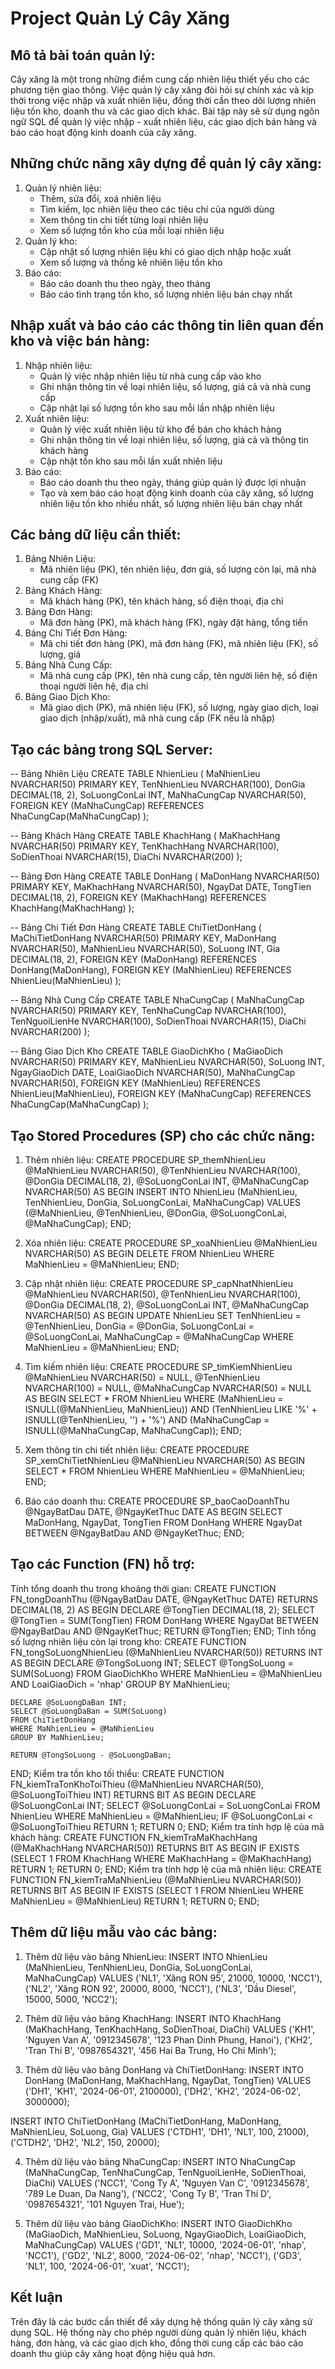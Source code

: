 # Project Quản Lý Cây Xăng
## Mô tả bài toán quản lý:
Cây xăng là một trong những điểm cung cấp nhiên liệu thiết yếu cho các phương tiện giao thông. Việc quản lý cây xăng đòi hỏi sự chính xác và kịp thời trong việc nhập và xuất nhiên liệu, đồng thời cần theo dõi lượng nhiên liệu tồn kho, doanh thu và các giao dịch khác. Bài tập này sẽ sử dụng ngôn ngữ SQL để quản lý việc nhập - xuất nhiên liệu, các giao dịch bán hàng và báo cáo hoạt động kinh doanh của cây xăng.
## Những chức năng xây dựng để quản lý cây xăng:
1. Quản lý nhiên liệu:
   - Thêm, sửa đổi, xoá nhiên liệu
   - Tìm kiếm, lọc nhiên liệu theo các tiêu chí của người dùng
   - Xem thông tin chi tiết từng loại nhiên liệu
   - Xem số lượng tồn kho của mỗi loại nhiên liệu
2. Quản lý kho:
   - Cập nhật số lượng nhiên liệu khi có giao dịch nhập hoặc xuất
   - Xem số lượng và thống kê nhiên liệu tồn kho
3. Báo cáo:
   - Báo cáo doanh thu theo ngày, theo tháng
   - Báo cáo tình trạng tồn kho, số lượng nhiên liệu bán chạy nhất
## Nhập xuất và báo cáo các thông tin liên quan đến kho và việc bán hàng:
1. Nhập nhiên liệu:
   - Quản lý việc nhập nhiên liệu từ nhà cung cấp vào kho
   - Ghi nhận thông tin về loại nhiên liệu, số lượng, giá cả và nhà cung cấp
   - Cập nhật lại số lượng tồn kho sau mỗi lần nhập nhiên liệu
2. Xuất nhiên liệu:
   - Quản lý việc xuất nhiên liệu từ kho để bán cho khách hàng
   - Ghi nhận thông tin về loại nhiên liệu, số lượng, giá cả và thông tin khách hàng
   - Cập nhật tồn kho sau mỗi lần xuất nhiên liệu
3. Báo cáo:
   - Báo cáo doanh thu theo ngày, tháng giúp quản lý được lợi nhuận
   - Tạo và xem báo cáo hoạt động kinh doanh của cây xăng, số lượng nhiên liệu tồn kho nhiều nhất, số lượng nhiên liệu bán chạy nhất
## Các bảng dữ liệu cần thiết:
1. Bảng Nhiên Liệu:
   - Mã nhiên liệu (PK), tên nhiên liệu, đơn giá, số lượng còn lại, mã nhà cung cấp (FK)
2. Bảng Khách Hàng:
   - Mã khách hàng (PK), tên khách hàng, số điện thoại, địa chỉ
3. Bảng Đơn Hàng:
   - Mã đơn hàng (PK), mã khách hàng (FK), ngày đặt hàng, tổng tiền
4. Bảng Chi Tiết Đơn Hàng:
   - Mã chi tiết đơn hàng (PK), mã đơn hàng (FK), mã nhiên liệu (FK), số lượng, giá
5. Bảng Nhà Cung Cấp:
   - Mã nhà cung cấp (PK), tên nhà cung cấp, tên người liên hệ, số điện thoại người liên hệ, địa chỉ
6. Bảng Giao Dịch Kho:
   - Mã giao dịch (PK), mã nhiên liệu (FK), số lượng, ngày giao dịch, loại giao dịch (nhập/xuất), mã nhà cung cấp (FK nếu là nhập)

## Tạo các bảng trong SQL Server:
-- Bảng Nhiên Liệu
CREATE TABLE NhienLieu (
    MaNhienLieu NVARCHAR(50) PRIMARY KEY,
    TenNhienLieu NVARCHAR(100),
    DonGia DECIMAL(18, 2),
    SoLuongConLai INT,
    MaNhaCungCap NVARCHAR(50),
    FOREIGN KEY (MaNhaCungCap) REFERENCES NhaCungCap(MaNhaCungCap)
);

-- Bảng Khách Hàng
CREATE TABLE KhachHang (
    MaKhachHang NVARCHAR(50) PRIMARY KEY,
    TenKhachHang NVARCHAR(100),
    SoDienThoai NVARCHAR(15),
    DiaChi NVARCHAR(200)
);

-- Bảng Đơn Hàng
CREATE TABLE DonHang (
    MaDonHang NVARCHAR(50) PRIMARY KEY,
    MaKhachHang NVARCHAR(50),
    NgayDat DATE,
    TongTien DECIMAL(18, 2),
    FOREIGN KEY (MaKhachHang) REFERENCES KhachHang(MaKhachHang)
);

-- Bảng Chi Tiết Đơn Hàng
CREATE TABLE ChiTietDonHang (
    MaChiTietDonHang NVARCHAR(50) PRIMARY KEY,
    MaDonHang NVARCHAR(50),
    MaNhienLieu NVARCHAR(50),
    SoLuong INT,
    Gia DECIMAL(18, 2),
    FOREIGN KEY (MaDonHang) REFERENCES DonHang(MaDonHang),
    FOREIGN KEY (MaNhienLieu) REFERENCES NhienLieu(MaNhienLieu)
);

-- Bảng Nhà Cung Cấp
CREATE TABLE NhaCungCap (
    MaNhaCungCap NVARCHAR(50) PRIMARY KEY,
    TenNhaCungCap NVARCHAR(100),
    TenNguoiLienHe NVARCHAR(100),
    SoDienThoai NVARCHAR(15),
    DiaChi NVARCHAR(200)
);

-- Bảng Giao Dịch Kho
CREATE TABLE GiaoDichKho (
    MaGiaoDich NVARCHAR(50) PRIMARY KEY,
    MaNhienLieu NVARCHAR(50),
    SoLuong INT,
    NgayGiaoDich DATE,
    LoaiGiaoDich NVARCHAR(50),
    MaNhaCungCap NVARCHAR(50),
    FOREIGN KEY (MaNhienLieu) REFERENCES NhienLieu(MaNhienLieu),
    FOREIGN KEY (MaNhaCungCap) REFERENCES NhaCungCap(MaNhaCungCap)
);

## Tạo Stored Procedures (SP) cho các chức năng:
1. Thêm nhiên liệu:
CREATE PROCEDURE SP_themNhienLieu
    @MaNhienLieu NVARCHAR(50),
    @TenNhienLieu NVARCHAR(100),
    @DonGia DECIMAL(18, 2),
    @SoLuongConLai INT,
    @MaNhaCungCap NVARCHAR(50)
AS
BEGIN
    INSERT INTO NhienLieu (MaNhienLieu, TenNhienLieu, DonGia, SoLuongConLai, MaNhaCungCap)
    VALUES (@MaNhienLieu, @TenNhienLieu, @DonGia, @SoLuongConLai, @MaNhaCungCap);
END;

2. Xóa nhiên liệu:
CREATE PROCEDURE SP_xoaNhienLieu
    @MaNhienLieu NVARCHAR(50)
AS
BEGIN
    DELETE FROM NhienLieu WHERE MaNhienLieu = @MaNhienLieu;
END;

3. Cập nhật nhiên liệu:
CREATE PROCEDURE SP_capNhatNhienLieu
    @MaNhienLieu NVARCHAR(50),
    @TenNhienLieu NVARCHAR(100),
    @DonGia DECIMAL(18, 2),
    @SoLuongConLai INT,
    @MaNhaCungCap NVARCHAR(50)
AS
BEGIN
    UPDATE NhienLieu
    SET TenNhienLieu = @TenNhienLieu, DonGia = @DonGia, SoLuongConLai = @SoLuongConLai, MaNhaCungCap = @MaNhaCungCap
    WHERE MaNhienLieu = @MaNhienLieu;
END;

4. Tìm kiếm nhiên liệu:
CREATE PROCEDURE SP_timKiemNhienLieu
    @MaNhienLieu NVARCHAR(50) = NULL,
    @TenNhienLieu NVARCHAR(100) = NULL,
    @MaNhaCungCap NVARCHAR(50) = NULL
AS
BEGIN
    SELECT * FROM NhienLieu
    WHERE (MaNhienLieu = ISNULL(@MaNhienLieu, MaNhienLieu))
    AND (TenNhienLieu LIKE '%' + ISNULL(@TenNhienLieu, '') + '%')
    AND (MaNhaCungCap = ISNULL(@MaNhaCungCap, MaNhaCungCap));
END;

5. Xem thông tin chi tiết nhiên liệu:
CREATE PROCEDURE SP_xemChiTietNhienLieu
    @MaNhienLieu NVARCHAR(50)
AS
BEGIN
    SELECT * FROM NhienLieu WHERE MaNhienLieu = @MaNhienLieu;
END;

6. Báo cáo doanh thu:
CREATE PROCEDURE SP_baoCaoDoanhThu
    @NgayBatDau DATE,
    @NgayKetThuc DATE
AS
BEGIN
    SELECT MaDonHang, NgayDat, TongTien
    FROM DonHang
    WHERE NgayDat BETWEEN @NgayBatDau AND @NgayKetThuc;
END;

## Tạo các Function (FN) hỗ trợ:
Tính tổng doanh thu trong khoảng thời gian:
CREATE FUNCTION FN_tongDoanhThu
    (@NgayBatDau DATE, @NgayKetThuc DATE)
RETURNS DECIMAL(18, 2)
AS
BEGIN
    DECLARE @TongTien DECIMAL(18, 2);
    SELECT @TongTien = SUM(TongTien)
    FROM DonHang
    WHERE NgayDat BETWEEN @NgayBatDau AND @NgayKetThuc;
    RETURN @TongTien;
END;
Tính tổng số lượng nhiên liệu còn lại trong kho:
CREATE FUNCTION FN_tongSoLuongNhienLieu
    (@MaNhienLieu NVARCHAR(50))
RETURNS INT
AS
BEGIN
    DECLARE @TongSoLuong INT;
    SELECT @TongSoLuong = SUM(SoLuong)
    FROM GiaoDichKho
    WHERE MaNhienLieu = @MaNhienLieu AND LoaiGiaoDich = 'nhap'
    GROUP BY MaNhienLieu;

    DECLARE @SoLuongDaBan INT;
    SELECT @SoLuongDaBan = SUM(SoLuong)
    FROM ChiTietDonHang
    WHERE MaNhienLieu = @MaNhienLieu
    GROUP BY MaNhienLieu;

    RETURN @TongSoLuong - @SoLuongDaBan;
END;
Kiểm tra tồn kho tối thiểu:
CREATE FUNCTION FN_kiemTraTonKhoToiThieu
    (@MaNhienLieu NVARCHAR(50), @SoLuongToiThieu INT)
RETURNS BIT
AS
BEGIN
    DECLARE @SoLuongConLai INT;
    SELECT @SoLuongConLai = SoLuongConLai FROM NhienLieu WHERE MaNhienLieu = @MaNhienLieu;
    IF @SoLuongConLai < @SoLuongToiThieu
        RETURN 1;
    RETURN 0;
END;
Kiểm tra tính hợp lệ của mã khách hàng:
CREATE FUNCTION FN_kiemTraMaKhachHang
    (@MaKhachHang NVARCHAR(50))
RETURNS BIT
AS
BEGIN
    IF EXISTS (SELECT 1 FROM KhachHang WHERE MaKhachHang = @MaKhachHang)
        RETURN 1;
    RETURN 0;
END;
Kiểm tra tính hợp lệ của mã nhiên liệu:
CREATE FUNCTION FN_kiemTraMaNhienLieu
    (@MaNhienLieu NVARCHAR(50))
RETURNS BIT
AS
BEGIN
    IF EXISTS (SELECT 1 FROM NhienLieu WHERE MaNhienLieu = @MaNhienLieu)
        RETURN 1;
    RETURN 0;
END;

## Thêm dữ liệu mẫu vào các bảng:
1. Thêm dữ liệu vào bảng NhienLieu:
INSERT INTO NhienLieu (MaNhienLieu, TenNhienLieu, DonGia, SoLuongConLai, MaNhaCungCap) VALUES
('NL1', 'Xăng RON 95', 21000, 10000, 'NCC1'),
('NL2', 'Xăng RON 92', 20000, 8000, 'NCC1'),
('NL3', 'Dầu Diesel', 15000, 5000, 'NCC2');

2. Thêm dữ liệu vào bảng KhachHang:
INSERT INTO KhachHang (MaKhachHang, TenKhachHang, SoDienThoai, DiaChi) VALUES
('KH1', 'Nguyen Van A', '0912345678', '123 Phan Dinh Phung, Hanoi'),
('KH2', 'Tran Thi B', '0987654321', '456 Hai Ba Trung, Ho Chi Minh');


3. Thêm dữ liệu vào bảng DonHang và ChiTietDonHang:
INSERT INTO DonHang (MaDonHang, MaKhachHang, NgayDat, TongTien) VALUES
('DH1', 'KH1', '2024-06-01', 2100000),
('DH2', 'KH2', '2024-06-02', 3000000);

INSERT INTO ChiTietDonHang (MaChiTietDonHang, MaDonHang, MaNhienLieu, SoLuong, Gia) VALUES
('CTDH1', 'DH1', 'NL1', 100, 21000),
('CTDH2', 'DH2', 'NL2', 150, 20000);

4. Thêm dữ liệu vào bảng NhaCungCap:
INSERT INTO NhaCungCap (MaNhaCungCap, TenNhaCungCap, TenNguoiLienHe, SoDienThoai, DiaChi) VALUES
('NCC1', 'Cong Ty A', 'Nguyen Van C', '0912345678', '789 Le Duan, Da Nang'),
('NCC2', 'Cong Ty B', 'Tran Thi D', '0987654321', '101 Nguyen Trai, Hue');

5. Thêm dữ liệu vào bảng GiaoDichKho:
INSERT INTO GiaoDichKho (MaGiaoDich, MaNhienLieu, SoLuong, NgayGiaoDich, LoaiGiaoDich, MaNhaCungCap) VALUES
('GD1', 'NL1', 10000, '2024-06-01', 'nhap', 'NCC1'),
('GD2', 'NL2', 8000, '2024-06-02', 'nhap', 'NCC1'),
('GD3', 'NL1', 100, '2024-06-01', 'xuat', 'NCC1');

## Kết luận
Trên đây là các bước cần thiết để xây dựng hệ thống quản lý cây xăng sử dụng SQL. Hệ thống này cho phép người dùng quản lý nhiên liệu, khách hàng, đơn hàng, và các giao dịch kho, đồng thời cung cấp các báo cáo doanh thu giúp cây xăng hoạt động hiệu quả hơn.
